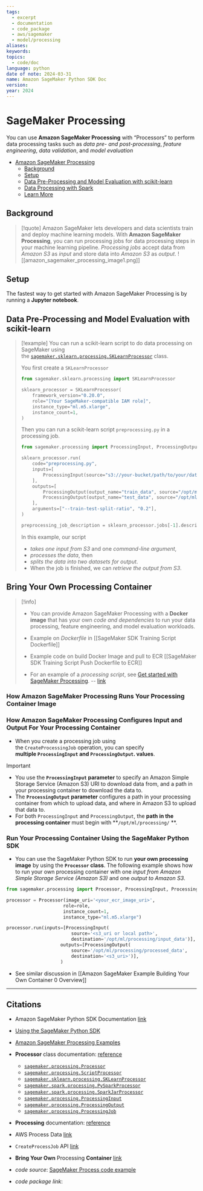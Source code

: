 ```yaml
---
tags:
  - excerpt
  - documentation
  - code_package
  - aws/sagemaker
  - model/processing
aliases: 
keywords: 
topics:
  - code/doc
language: python
date of note: 2024-03-31
name: Amazon SageMaker Python SDK Doc
version: 
year: 2024
---
```


# SageMaker Processing

You can use **Amazon SageMaker Processing** with “Processors” to perform data processing tasks such as *data pre- and post-processing*, *feature engineering*, *data validation*, and *model evaluation*

- [Amazon SageMaker Processing](https://sagemaker.readthedocs.io/en/stable/amazon_sagemaker_processing.html)
    - [Background](https://sagemaker.readthedocs.io/en/stable/amazon_sagemaker_processing.html#background)
    - [Setup](https://sagemaker.readthedocs.io/en/stable/amazon_sagemaker_processing.html#setup)
    - [Data Pre-Processing and Model Evaluation with scikit-learn](https://sagemaker.readthedocs.io/en/stable/amazon_sagemaker_processing.html#data-pre-processing-and-model-evaluation-with-scikit-learn)
    - [Data Processing with Spark](https://sagemaker.readthedocs.io/en/stable/amazon_sagemaker_processing.html#data-processing-with-spark)
    - [Learn More](https://sagemaker.readthedocs.io/en/stable/amazon_sagemaker_processing.html#learn-more)

## Background

>[!quote]
>Amazon SageMaker lets developers and data scientists train and deploy machine learning models. With **Amazon SageMaker Processing**, you can run processing jobs for data processing steps in your machine learning pipeline. *Processing jobs* accept data from *Amazon S3* as *input* and store data into *Amazon S3* as *output*.
>![[amazon_sagemaker_processing_image1.png]]

## Setup

The fastest way to get started with Amazon SageMaker Processing is by running a **Jupyter notebook**.

## Data Pre-Processing and Model Evaluation with scikit-learn

> [!example]
> You can run a scikit-learn script to do data processing on SageMaker using the [`sagemaker.sklearn.processing.SKLearnProcessor`](https://sagemaker.readthedocs.io/en/stable/frameworks/sklearn/sagemaker.sklearn.html#sagemaker.sklearn.processing.SKLearnProcessor "sagemaker.sklearn.processing.SKLearnProcessor") class.
> 
> You first create a `SKLearnProcessor`
> ```python
> from sagemaker.sklearn.processing import SKLearnProcessor
> 
> sklearn_processor = SKLearnProcessor(
>     framework_version="0.20.0",
>     role="[Your SageMaker-compatible IAM role]",
>     instance_type="ml.m5.xlarge",
>     instance_count=1,
> )
> ```
> Then you can run a scikit-learn script `preprocessing.py` in a processing job.
> 
> ```python
> from sagemaker.processing import ProcessingInput, ProcessingOutput
> 
> sklearn_processor.run(
>     code="preprocessing.py",
>     inputs=[
>         ProcessingInput(source="s3://your-bucket/path/to/your/data", destination="/opt/ml/processing/input"),
>     ],
>     outputs=[
>         ProcessingOutput(output_name="train_data", source="/opt/ml/processing/train"),
>         ProcessingOutput(output_name="test_data", source="/opt/ml/processing/test"),
>     ],
>     arguments=["--train-test-split-ratio", "0.2"],
> )
> 
> preprocessing_job_description = sklearn_processor.jobs[-1].describe()
> ```
> In this example, our script 
> - *takes one input from S3* and one *command-line argument*, 
> - *processes the data*, then 
> - *splits the data into two datasets for output*. 
> - When the job is finished, we can *retrieve the output from S3*.


## Bring Your Own Processing Container

>[!info]
> - You can provide Amazon SageMaker Processing with a **Docker image** that has your own *code and dependencies* to run your data processing, feature engineering, and model evaluation workloads.
> 
> - Example on *Dockerfile* in [[SageMaker SDK Training Script Dockerfile]]
> - Example code on build Docker Image and pull to ECR [[SageMaker SDK Training Script Push Dockerfile to ECR]]
> - For an example of a *processing script*, see [Get started with SageMaker Processing](https://github.com/aws/amazon-sagemaker-examples/blob/main/sagemaker_processing/basic_sagemaker_data_processing/basic_sagemaker_processing.ipynb).
> -- [link](https://docs.aws.amazon.com/sagemaker/latest/dg/build-your-own-processing-container.html) 

### How Amazon SageMaker Processing Runs Your Processing Container Image



### How Amazon SageMaker Processing Configures Input and Output For Your Processing Container

- When you create a processing job using the `CreateProcessingJob` operation, you can specify **multiple `ProcessingInput` and `ProcessingOutput`. values**.

>[!important]
> - You use the **`ProcessingInput` parameter** to specify an Amazon Simple Storage Service (Amazon S3) URI to download data from, and a path in your processing container to download the data to.
> - The **`ProcessingOutput` parameter** configures a path in your processing container from which to upload data, and where in Amazon S3 to upload that data to. 
> - For both `ProcessingInput` and `ProcessingOutput`, the **path in the processing container** must begin with **`/opt/ml/processing/` **.


### Run Your Processing Container Using the SageMaker Python SDK

- You can use the SageMaker Python SDK to run **your own processing image** by using the **`Processor` class**. The following example shows how to run your own processing container with one *input from Amazon Simple Storage Service (Amazon S3)* and one *output to Amazon S3*.

```python
from sagemaker.processing import Processor, ProcessingInput, ProcessingOutput

processor = Processor(image_uri='<your_ecr_image_uri>',
                     role=role,
                     instance_count=1,
                     instance_type="ml.m5.xlarge")

processor.run(inputs=[ProcessingInput(
                        source='<s3_uri or local path>',
                        destination='/opt/ml/processing/input_data')],
                    outputs=[ProcessingOutput(
                        source='/opt/ml/processing/processed_data',
                        destination='<s3_uri>')],
                    )
```

- See similar discussion in [[Amazon SageMaker Example Building Your Own Container 0 Overview]]



----------
##  Citations

- Amazon SageMaker Python SDK Documentation [link](https://sagemaker.readthedocs.io/en/stable/index.html)
- [Using the SageMaker Python SDK](https://sagemaker.readthedocs.io/en/stable/overview.html)
- [Amazon SageMaker Processing Examples](https://sagemaker-examples.readthedocs.io/en/latest/sagemaker_processing/index.html)
- **Processor** class documentation: [reference](https://sagemaker.readthedocs.io/en/stable/amazon_sagemaker_processing.html#processing-class-documentation)
	- [`sagemaker.processing.Processor`](https://sagemaker.readthedocs.io/en/stable/api/training/processing.html#sagemaker.processing.Processor "sagemaker.processing.Processor")
	- [`sagemaker.processing.ScriptProcessor`](https://sagemaker.readthedocs.io/en/stable/api/training/processing.html#sagemaker.processing.ScriptProcessor "sagemaker.processing.ScriptProcessor")
	- [`sagemaker.sklearn.processing.SKLearnProcessor`](https://sagemaker.readthedocs.io/en/stable/frameworks/sklearn/sagemaker.sklearn.html#sagemaker.sklearn.processing.SKLearnProcessor "sagemaker.sklearn.processing.SKLearnProcessor")
	- [`sagemaker.spark.processing.PySparkProcessor`](https://sagemaker.readthedocs.io/en/stable/api/training/processing.html#sagemaker.spark.processing.PySparkProcessor "sagemaker.spark.processing.PySparkProcessor")
	- [`sagemaker.spark.processing.SparkJarProcessor`](https://sagemaker.readthedocs.io/en/stable/api/training/processing.html#sagemaker.spark.processing.SparkJarProcessor "sagemaker.spark.processing.SparkJarProcessor")
	- [`sagemaker.processing.ProcessingInput`](https://sagemaker.readthedocs.io/en/stable/api/training/processing.html#sagemaker.processing.ProcessingInput "sagemaker.processing.ProcessingInput")
	- [`sagemaker.processing.ProcessingOutput`](https://sagemaker.readthedocs.io/en/stable/api/training/processing.html#sagemaker.processing.ProcessingOutput "sagemaker.processing.ProcessingOutput")
	- [`sagemaker.processing.ProcessingJob`](https://sagemaker.readthedocs.io/en/stable/api/training/processing.html#sagemaker.processing.ProcessingJob "sagemaker.processing.ProcessingJob")

- **Processing** documentation: [reference](https://sagemaker.readthedocs.io/en/stable/api/training/processing.html)
- AWS Process Data [link](https://docs.aws.amazon.com/sagemaker/latest/dg/processing-job.html)
- `CreateProcessJob` API [link](https://docs.aws.amazon.com/sagemaker/latest/APIReference/API_CreateProcessingJob.html)
- **Bring Your Own** Processing **Container** [link](https://docs.aws.amazon.com/sagemaker/latest/dg/build-your-own-processing-container.html)
- *code source*: [SageMaker Process code example](https://github.com/aws/amazon-sagemaker-examples/tree/main/sagemaker_processing)
- *code package link*: 

